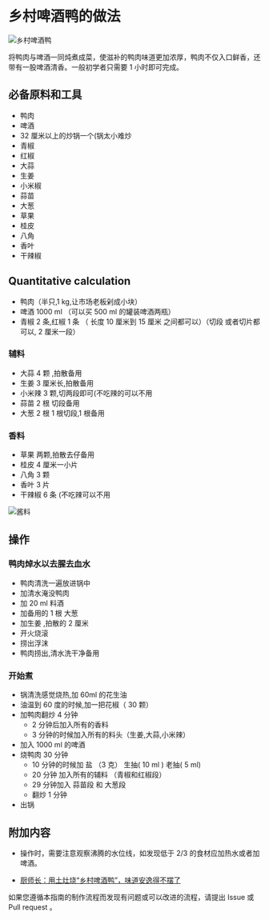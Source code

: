 # 乡村啤酒鸭的做法

![乡村啤酒鸭](https://jphuang-image.oss-cn-beijing.aliyuncs.com/beer/duck/%E6%88%90%E5%93%812.jpg)

将鸭肉与啤酒一同炖煮成菜，使滋补的鸭肉味道更加浓厚，鸭肉不仅入口鲜香，还带有一股啤酒清香。一般初学者只需要 1 小时即可完成。

## 必备原料和工具

- 鸭肉
- 啤酒
- 32 厘米以上的炒锅一个(锅太小难炒
- 青椒
- 红椒
- 大蒜
- 生姜
- 小米椒
- 蒜苗
- 大葱
- 草果
- 桂皮
- 八角
- 香叶
- 干辣椒

## Quantitative calculation

- 鸭肉（半只,1 kg,让市场老板剁成小块）
- 啤酒 1000 ml （可以买 500 ml 的罐装啤酒两瓶）
- 青椒 2 条,红椒 1 条 （ 长度 10 厘米到 15 厘米 之间都可以）（切段 或者切片都可以, 2 厘米一段）

### 辅料

- 大蒜 4 颗 ,拍散备用
- 生姜 3 厘米长,拍散备用
- 小米辣 3 颗,切两段即可(不吃辣的可以不用
- 蒜苗 2 根 切段备用
- 大葱 2 根  1 根切段,1 根备用

### 香料

- 草果 两颗,拍散去仔备用
- 桂皮 4 厘米一小片
- 八角 3 颗
- 香叶 3 片
- 干辣椒 6 条 (不吃辣可以不用

![酱料](https://jphuang-image.oss-cn-beijing.aliyuncs.com/beer/duck/%E5%A4%87%E6%96%99.jpg)

## 操作

### 鸭肉焯水以去腥去血水

- 鸭肉清洗一遍放进锅中
- 加清水淹没鸭肉
- 加 20 ml 料酒
- 加备用的 1 根 大葱
- 加生姜 ,拍散的 2 厘米
- 开火烧滚
- 捞出浮沫
- 鸭肉捞出,清水洗干净备用

### 开始煮

- 锅清洗感觉烧热,加 60ml 的花生油
- 油温到 60 度的时候,加一把花椒（ 30 颗）
- 加鸭肉翻炒 4 分钟
  - 2 分钟后加入所有的香料
  - 3 分钟的时候加入所有的料头（生姜,大蒜,小米辣）
- 加入 1000 ml 的啤酒
- 烧鸭肉 30 分钟
  - 10 分钟的时候加 盐 （3 克） 生抽( 10 ml ) 老抽( 5 ml)
  - 20 分钟 加入所有的辅料 （青椒和红椒段）
  - 29 分钟加入 蒜苗段 和 大葱段
  - 翻炒 1 分钟
- 出锅

## 附加内容

- 操作时，需要注意观察沸腾的水位线，如发现低于 2/3 的食材应加热水或者加啤酒。

- [厨师长：用土灶烧“乡村啤酒鸭”，味道安逸得不摆了](https://www.bilibili.com/video/BV1R4411u7po?spm_id_from=333.999.0.0)

如果您遵循本指南的制作流程而发现有问题或可以改进的流程，请提出 Issue 或 Pull request 。
